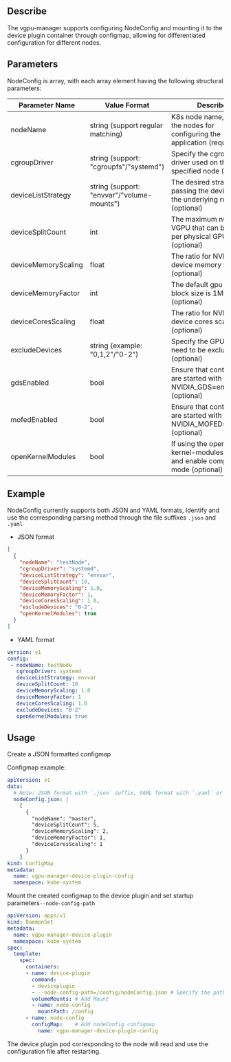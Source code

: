 ## Describe

The vgpu-manager supports configuring NodeConfig and mounting it to the device plugin container through configmap, allowing for differentiated configuration for different nodes.

## Parameters

NodeConfig is array, with each array element having the following structural parameters:

| Parameter Name      | Value Format                               | Describe                                                                               |
|---------------------|--------------------------------------------|----------------------------------------------------------------------------------------|
| nodeName            | string (support regular matching)          | K8s node name, Specify the nodes for configuring the application (required)            |
| cgroupDriver        | string (support: "cgroupfs"/"systemd")     | Specify the cgroup driver used on the specified node (optional)                        |
| deviceListStrategy  | string (support: "envvar"/"volume-mounts") | The desired strategy for passing the device list to the underlying runtime (optional)  |
| deviceSplitCount    | int                                        | The maximum number of VGPU that can be split per physical GPU (optional)               |
| deviceMemoryScaling | float                                      | The ratio for NVIDIA device memory scaling (optional)                                  |
| deviceMemoryFactor  | int                                        | The default gpu memory block size is 1MB (optional)                                    |
| deviceCoresScaling  | float                                      | The ratio for NVIDIA device cores scaling (optional)                                   |
| excludeDevices      | string (example: "0,1,2"/"0-2")            | Specify the GPU IDs that need to be excluded (optional)                                |
| gdsEnabled          | bool                                       | Ensure that containers are started with NVIDIA_GDS=enabled (optional)                  |
| mofedEnabled        | bool                                       | Ensure that containers are started with NVIDIA_MOFED=enabled (optional)                |
| openKernelModules   | bool                                       | If using the open-gpu-kernel-modules, open it and enable compatibility mode (optional) |

## Example

NodeConfig currently supports both JSON and YAML formats, Identify and use the corresponding parsing method through the file suffixes `.json` and `.yaml`

* JSON format

```json
[
  {
    "nodeName": "testNode",
    "cgroupDriver": "systemd",
    "deviceListStrategy": "envvar",
    "deviceSplitCount": 10,
    "deviceMemoryScaling": 1.0,
    "deviceMemoryFactor": 1,
    "deviceCoresScaling": 1.0,
    "excludeDevices": "0-2",
    "openKernelModules": true
  }
]
```

* YAML format

```yaml
version: v1
config:
 - nodeName: testNode
   cgroupDriver: systemd
   deviceListStrategy: envvar
   deviceSplitCount: 10
   deviceMemoryScaling: 1.0
   deviceMemoryFactor: 1
   deviceCoresScaling: 1.0
   excludeDevices: "0-2"
   openKernelModules: true
```

## Usage

Create a JSON formatted configmap

Configmap example:

```yaml
apiVersion: v1
data:
  # Note: JSON format with `.json` suffix, YAML format with `.yaml` or `.yml` suffix
  nodeConfig.json: |
    [
      {
        "nodeName": "master",
        "deviceSplitCount": 5,
        "deviceMemoryScaling": 2,
        "deviceMemoryFactor": 1,
        "deviceCoresScaling": 1
      }
    ]
kind: ConfigMap
metadata:
  name: vgpu-manager-device-plugin-config
  namespace: kube-system
```

Mount the created configmap to the device plugin and set startup parameters`--node-config-path`

```yaml
apiVersion: apps/v1
kind: DaemonSet
metadata:
  name: vgpu-manager-device-plugin
  namespace: kube-system
spec:
  template:
    spec:
      containers:
      - name: device-plugin
        command:
        - deviceplugin
        - --node-config-path=/config/nodeConfig.json # Specify the path of the nodeconfig file
        volumeMounts: # Add Mount
        - name: node-config
          mountPath: /config        
      - name: node-config
        configMap:    # Add nodeConfig configmap
          name: vgpu-manager-device-plugin-config
```

The device plugin pod corresponding to the node will read and use the configuration file after restarting.
